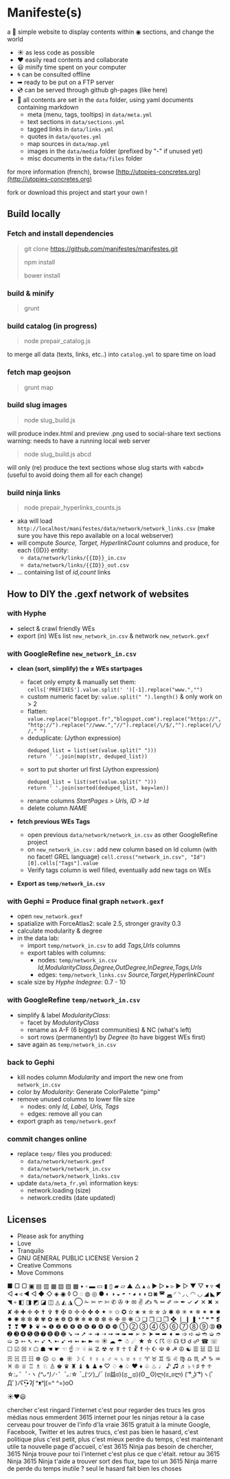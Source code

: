 # Manifeste(s)

a 💨 simple website to display contents within ◉ sections, and change the world

- ☀ as less code as possible
- ♥ easily read contents and collaborate
- 😃 minify time spent on your computer
- 🌀 can be consulted offline 
- ➡ ready to be put on a FTP server
- 💿 can be served through github gh-pages (like here)
- 💬 all contents are set in the `data` folder, using yaml documents containing markdown
    + meta (menu, tags, tooltips) in `data/meta.yml`
    + text sections in `data/sections.yml`
    + tagged links in `data/links.yml`
    + quotes in `data/quotes.yml`
    + map sources in `data/map.yml`
    + images in the `data/media` folder (prefixed by "-" if unused yet)
    + misc documents in the `data/files` folder

for more information (french), browse [http://utopies-concretes.org](http://utopies-concretes.org)

fork or download this project and start your own !

## Build locally

### Fetch and install dependencies
> git clone https://github.com/manifestes/manifestes.git
> 
> npm install
> 
> bower install

### build & minify
> grunt

### build catalog (in progress)
> node prepair_catalog.js

to merge all data (texts, links, etc..) into `catalog.yml` to spare time on load

### fetch map geojson
> grunt map

### build slug images
> node slug_build.js

will produce index.html and preview .png used to social-share text sections
warning: needs to have a running local web server

> node slug_build.js abcd

will only (re) produce the text sections whose slug starts with «abcd» (useful to avoid doing them all for each change)

### build ninja links
> node prepair_hyperlinks_counts.js

- aka will load `http://localhost/manifestes/data/network/network_links.csv` (make sure you have this repo available on a local webserver)
- will compute *Source, Target, HyperlinkCount* columns and produce, for each {{ID}} entity:
    - `data/network/links/{{ID}}_in.csv`
    - `data/network/links/{{ID}}_out.csv`
- ... containing list of *id,count* links


## How to DIY the .gexf network of websites
### with Hyphe
- select & crawl friendly WEs
- export (in) WEs list `new_network_in.csv` & network `new_network.gexf`

### with GoogleRefine `new_network_in.csv`
- **clean (sort, simplify) the ≠ WEs startpages**
    + facet only empty & manually set them: `cells['PREFIXES'].value.split(' ')[-1].replace("www.","")`
    + custom numeric facet by: `value.split(" ").length()` & only work on > 2
    + flatten: `value.replace("blogspot.fr","blogspot.com").replace("https://","http://").replace("//www.","//").replace(/\/$/,"").replace(/\/ /," ")`
    + deduplicate: (Jython expression)
        ```
        deduped_list = list(set(value.split(" ")))
        return ' '.join(map(str, deduped_list))
        ```
    + sort to put shorter url first (Jython expression)
        ```
        deduped_list = list(set(value.split(" ")))
        return ' '.join(sorted(deduped_list, key=len))
        ```
    + rename columns *StartPages > Urls, ID > Id*
    + delete column *NAME*

- **fetch previous WEs Tags**
    + open previous `data/network/network_in.csv` as other GoogleRefine project
    + on `new_network_in.csv` : add new column based on Id column (with no facet! GREL language) `cell.cross("network_in.csv", "Id")[0].cells["Tags"].value`
    + Verify tags column is well filled, eventually add new tags on WEs

- **Export as `temp/network_in.csv`**

### with Gephi = Produce final graph `network.gexf`
- open `new_network.gexf`
- spatialize with ForceAtlas2: scale 2.5, stronger gravity 0.3
- calculate modularity & degree
- in the data lab: 
    + import `temp/network_in.csv` to add *Tags,Urls* columns
    + export tables with columns:
        * nodes: `temp/network_in.csv` *Id,ModularityClass,Degree,OutDegree,InDegree,Tags,Urls*
        * edges: `temp/network_links.csv` *Source,Target,HyperlinkCount*
- scale size by *Hyphe Indegree*: 0.7 - 10

### with GoogleRefine `temp/network_in.csv`
- simplify & label *ModularityClass*:
    + facet by *ModularityClass*
    + rename as A-F (6 biggest communities) & NC (what's left)
    + sort rows (permanently!) by *Degree* (to have biggest WEs first)
- save again as `temp/network_in.csv`

### back to Gephi
- kill nodes column *Modularity* and import the new one from `network_in.csv`
- color by *Modularity*: Generate ColorPalette "pimp"
- remove unused columns to lower file size
    + nodes: only *Id, Label, Urls, Tags*
    + edges: remove all you can
- export graph as `temp/network.gexf`

### commit changes online
- replace `temp/` files you produced:
    + `data/network/network.gexf`
    + `data/network/network_in.csv`
    + `data/network/network_links.csv`
- update `data/meta_fr.yml` information keys:
    + network.loading (size)
    + network.credits (date updated)


## Licenses

- Please ask for anything
- Love
- Tranquilo
- GNU GENERAL PUBLIC LICENSE Version 2
- Creative Commons
- Move Commons

■ □ ▢ ▣ ▤ ▥ ▦ ▧ ▨ ▩ ▪ ▫ ▬ ▭ ▮ ▯ ▰ ▱ ▲ △ ▴ ▵ ▶ ▷ ▸ ▹ ► ▻ ▼ ▽ ▾ ▿ ◀ ◁ ◂ ◃ ◄ ◅ ◆ ◇ ◈ ◉ ◊ ○ ◌ ◍ ◎ ● ◐ ◑ ◒ ◓ ◔ ◕ ◖ ◗ ◘ ◙ ◚ ◛ ◜ ◝ ◞ ◟ ◠ ◡ ◢ ◣ ◤ ◥ ◦ ◧ ◨ ◩ ◪ ◫ ◬ ◭ ◮ ◯ ✁ ✂ ✃ ✄ ✆ ✇ ✈ ✉ ✌ ✍ ✎ ✏ ✐ ✑ ✒ ✓ ✔ ✕ ✖ ✗ ✘ ✙ ✚ ✛ ✜ ✝ ✞ ✟ ✠ ✡ ✢ ✣ ✤ ✥ ✦ ✧ ✩ ✪ ✫ ✬ ✭ ✮ ✯ ✰ ✱ ✲ ✳ ✴ ✵ ✶ ✷ ✸ ✹ ✺ ✻ ✼ ✽ ✾ ✿ ❀ ❁ ❂ ❃ ❄ ❅ ❆ ❇ ❈ ❉ ❊ ❋ ❍ ❏ ❐ ❑ ❒ ❖ ❘ ❙ ❚ ❛ ❜ ❝ ❞ ❡ ❢ ❣ ❤ ❥ ❦ ❧ ❶ ❷ ❸ ❹ ❺ ❻ ❼ ❽ ❾ ❿ ➀ ➁ ➂ ➃ ➄ ➅ ➆ ➇ ➈ ➉ ➊ ➋ ➌ ➍ ➎ ➏ ➐ ➑ ➒ ➓ ➘ ➙ ➚ ➛ ➜ ➝ ➞ ➟ ➠ ➡ ➢ ➣ ➤ ➥ ➦ ➧ ➨ ➩ ➪ ➫ ➬ ➭ ➮ ➯ ➲ ➳ ➴ ➵ ➶ ➷ ➸ ➹ ➺ ➻ ➼ ➽ ➾ ☀ ☁ ☂ ☃ ☄ ★ ☆ ☇ ☈ ☉ ☊ ☋ ☌ ☍ ☎ ☏ ☐ ☑ ☒ ☓ ☖ ☗ ☚ ☛ ☜ ☝ ☞ ☟ ☠ ☡ ☢ ☣ ☤ ☥ ☦ ☧ ☨ ☩ ☪ ☫ ☬ ☭ ☮ ☯ ☰ ☱ ☲ ☳ ☴ ☵ ☶ ☷ ☸ ☹ ☺ ☻ ☼ ☽ ☾ ☿ ♀ ♁ ♂ ♃ ♄ ♅ ♆ ♇ ♈ ♉ ♊ ♋ ♌ ♍ ♎ ♏ ♐ ♑ ♒ ♓ ♔ ♕ ♖ ♗ ♘ ♙ ♚ ♛ ♜ ♝ ♞ ♟ ♠ ♡ ♢ ♣ ♤ ♥ ♦ ♧ ♨ ♩ ♪ ♫ ♬ ♭ ♮ ♯ ♰ ♱
☆*:｡゜ﾟ･*ヽ
(^ᴗ^)ﾉ*･゜ﾟ｡:*☆ ¯\_(ツ)_/¯
(ಠ益ಠ)(ಥ‿ಥ)(ʘ‿ʘ)ლ(ಠ_ಠლ)
( ͡° ͜ʖ ͡°)ヽ(ﾟДﾟ)ﾉʕ•̫͡•ʔᶘ ᵒᴥᵒᶅ(=^ ^=)oO

☀♥😃

chercher c'est ringard
l'internet c'est pour regarder des trucs
les gros médias nous emmerdent
3615 internet pour les ninjas
retour à la case cerveau
pour trouver de l'info d'la vraie
3615 gratuit à la minute
Google, Facebook, Twitter et les autres trucs, c'est pas bien
le hasard, c'est politique
plus c'est petit, plus c'est mieux
perdre du temps, c'est maintenant utile
ta nouvelle page d'accueil, c'est 3615 Ninja
pas besoin de chercher, 3615 Ninja trouve pour toi
l'internet c'est plus ce que c'était. retour au 3615 Ninja
3615 Ninja t'aide a trouver
sort des flux, tape toi un 3615 Ninja
marre de perde du temps inutile ?
seul le hasard fait bien les choses

